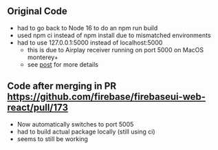 ## Original Code
- had to go back to Node 16 to do an npm run build
- used npm ci instead of npm install due to mismatched environments
- had to use 127.0.0.1:5000 instead of localhost:5000
  - this is due to Airplay receiver running on port 5000 on MacOS monterey+
  - see [post](https://stackoverflow.com/questions/70913242/access-to-localhost-was-denied-you-dont-have-authorization-to-view-this-page-h) for more details

## Code after merging in PR https://github.com/firebase/firebaseui-web-react/pull/173
- Now automatically switches to port 5005
- had to build actual package locally (still using ci)
- seems to still be working